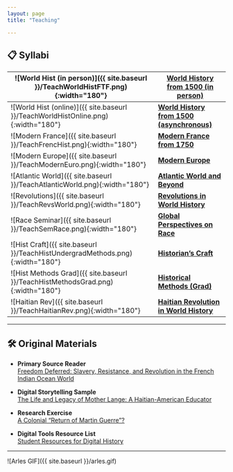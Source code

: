 ```yaml
---
layout: page
title: "Teaching"

---
```

## 📋 Syllabi

| ![World Hist (in person)]({{ site.baseurl }}/TeachWorldHistFTF.png){:width="180"} | **[World History from 1500 (in person)](https://docs.google.com/document/d/1fePnBlo6BaXp4tC4P-dX8siCCeHUv5IF/preview)** |
|---|---|
| ![World Hist (online)]({{ site.baseurl }}/TeachWorldHistOnline.png){:width="180"} | **[World History from 1500 (asynchronous)](https://docs.google.com/document/d/1VLeapD7tXd1Evtr60N6C0jREkNmtsRqO6jYI7wmaHgY/preview)** |
| ![Modern France]({{ site.baseurl }}/TeachFrencHist.png){:width="180"} | **[Modern France from 1750](https://docs.google.com/document/d/1g6miJ6b75h02qdgefYWlurPEkbpXHWox-bQUr9kdH1Q/preview)** |
| ![Modern Europe]({{ site.baseurl }}/TeachModernEuro.png){:width="180"} | **[Modern Europe](https://docs.google.com/document/d/1AmCxEgQUcqxwUjT3YtKEfo3fPuFenxel/preview)** |
| ![Atlantic World]({{ site.baseurl }}/TeachAtlanticWorld.png){:width="180"} | **[Atlantic World and Beyond](https://docs.google.com/document/d/14nkCsZx6Kncmx62_e2okoq5_UxqVm3pu/preview)** |
| ![Revolutions]({{ site.baseurl }}/TeachRevsWorld.png){:width="180"} | **[Revolutions in World History](https://docs.google.com/document/d/1WkrzMls7drYKM8t-_WDqJt2sfxVG8XL53zwjI-y6Y7o/preview)** |
| ![Race Seminar]({{ site.baseurl }}/TeachSemRace.png){:width="180"} | **[Global Perspectives on Race](https://docs.google.com/document/d/1qI3VulFpNQr1wsPlxu8YOW3VgEVPoFOx/preview)** |
| ![Hist Craft]({{ site.baseurl }}/TeachHistUndergradMethods.png){:width="180"} | **[Historian’s Craft](https://docs.google.com/document/d/1p-3HZ_d7Tx7nQX9UHappycZKM5oANXx1/preview)** |
| ![Hist Methods Grad]({{ site.baseurl }}/TeachHistMethodsGrad.png){:width="180"} | **[Historical Methods (Grad)](https://docs.google.com/document/d/1wAJgaCgIgv1O2BHGSLWh-g3WLSV8gDv-/preview)** |
| ![Haitian Rev]({{ site.baseurl }}/TeachHaitianRev.png){:width="180"} | **[Haitian Revolution in World History](https://docs.google.com/document/d/1_dFZoTgSPifFJswXEmFPguYMD86tAD0D/preview)** |

---

## 🛠️ Original Materials

- **Primary Source Reader**  
  [Freedom Deferred: Slavery, Resistance, and Revolution in the French Indian Ocean World](https://docs.google.com/document/d/1f8u1Vxfb7QqDP0q1qJxKjp-nkIxfY7o6/preview)

- **Digital Storytelling Sample**  
  [The Life and Legacy of Mother Lange: A Haitian-American Educator](https://storymaps.arcgis.com/stories/6d7e71f256ab4debae028fb5b633bdbd)

- **Research Exercise**  
  [A Colonial “Return of Martin Guerre”?](https://docs.google.com/document/d/1UW6d3K77pzmF_aZJLdBuh1gwqzq8VWRb/preview)

- **Digital Tools Resource List**  
  [Student Resources for Digital History](https://docs.google.com/document/d/1JjWOqs-UMzJ3lkysWkx5klx43iV54Tzx40Zli73fbvw/preview)

---

![Arles GIF]({{ site.baseurl }}/arles.gif)
